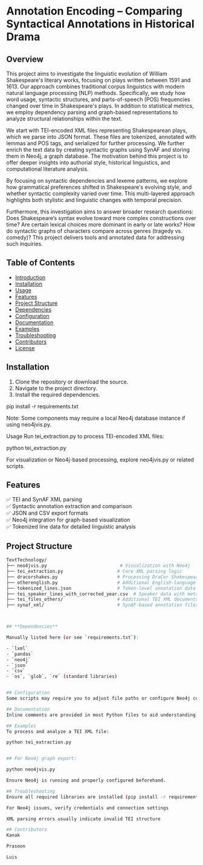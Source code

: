 # Annotation Encoding – Comparing Syntactical Annotations in Historical Drama

## Overview

This project aims to investigate the linguistic evolution of William Shakespeare's literary works, focusing on plays written between 1591 and 1613. Our approach combines traditional corpus linguistics with modern natural language processing (NLP) methods. Specifically, we study how word usage, syntactic structures, and parts-of-speech (POS) frequencies changed over time in Shakespeare's plays. In addition to statistical metrics, we employ dependency parsing and graph-based representations to analyze structural relationships within the text.

We start with TEI-encoded XML files representing Shakespearean plays, which we parse into JSON format. These files are tokenized, annotated with lemmas and POS tags, and serialized for further processing. We further enrich the text data by creating syntactic graphs using SynAF and storing them in Neo4j, a graph database. The motivation behind this project is to offer deeper insights into authorial style, historical linguistics, and computational literature analysis.

By focusing on syntactic dependencies and lexeme patterns, we explore how grammatical preferences shifted in Shakespeare's evolving style, and whether syntactic complexity varied over time. This multi-layered approach highlights both stylistic and linguistic changes with temporal precision.

Furthermore, this investigation aims to answer broader research questions: Does Shakespeare’s syntax evolve toward more complex constructions over time? Are certain lexical choices more dominant in early or late works? How do syntactic graphs of characters compare across genres (tragedy vs. comedy)? This project delivers tools and annotated data for addressing such inquiries.

## Table of Contents

- [Introduction](#introduction)  
- [Installation](#installation)  
- [Usage](#usage)  
- [Features](#features)  
- [Project Structure](#project-structure)  
- [Dependencies](#dependencies)  
- [Configuration](#configuration)  
- [Documentation](#documentation)  
- [Examples](#examples)  
- [Troubleshooting](#troubleshooting)  
- [Contributors](#contributors)  
- [License](#license)


## Installation

1. Clone the repository or download the source.  
2. Navigate to the project directory.  
3. Install the required dependencies.


pip install -r requirements.txt

Note: Some components may require a local Neo4j database instance if using neo4jvis.py.

Usage
Run tei_extraction.py to process TEI-encoded XML files:

python tei_extraction.py

For visualization or Neo4j-based processing, explore neo4jvis.py or related scripts.

## Features

✅ TEI and SynAF XML parsing  
✅ Syntactic annotation extraction and comparison  
✅ JSON and CSV export formats  
✅ Neo4j integration for graph-based visualization  
✅ Tokenized line data for detailed linguistic analysis  


## Project Structure

```bash
TextTechnology/
├── neo4jvis.py                           # Visualization with Neo4j
├── tei_extraction.py                    # Core XML parsing logic
├── dracorshakes.py                      # Processing DraCor Shakespeare data
├── otherenglish.py                      # Additional English-language processing
├── tokenized_lines.json                 # Token-level annotation data
├── tei_speaker_lines_with_corrected_year.csv  # Speaker data with metadata
├── tei_files_others/                    # Additional TEI XML documents
├── synaf_xml/                           # SynAF-based annotation files



## **Dependencies**

Manually listed here (or see `requirements.txt`):

- `lxml`
- `pandas`
- `neo4j`
- `json`
- `csv`
- `os`, `glob`, `re` (standard libraries)


## Configuration
Some scripts may require you to adjust file paths or configure Neo4j connection details directly within the Python files.

## Documentation
Inline comments are provided in most Python files to aid understanding. For deeper insight into TEI or SynAF standards, consult their official documentation.

## Examples
To process and analyze a TEI XML file:

python tei_extraction.py


## For Neo4j graph export:

python neo4jvis.py

Ensure Neo4j is running and properly configured beforehand.

## Troubleshooting
Ensure all required libraries are installed (pip install -r requirements.txt)

For Neo4j issues, verify credentials and connection settings

XML parsing errors usually indicate invalid TEI structure

## Contributors
Kanak

Prasoon

Luis
